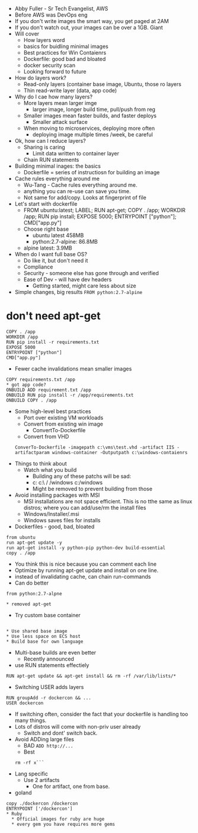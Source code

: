 * Abby Fuller - Sr Tech Evangelist, AWS
* Before AWS was DevOps eng
* If you don't write images the smart way, you get paged at 2AM
* If you don't watch out, your images can be over a 1GB.  Giant
* Will cover
  * How layers word
  * basics for buidling minimal images
  * Best practices for Win Contaienrs
  * Dockerfile: good bad and bloated
  * docker security scan
  * Looking forward to future
* How do layers work?
  * Read-only layers (container base image, Ubuntu, those ro layers
  * Thin read-write layer (data, app code)
* Why do I cae how many layers?
  * More layers mean larger imge
    * larger image, longer build time, pull/push from reg
  * Smaller images mean faster builds, and faster deploys
    * Smaller attack surface
  * When moving to microservices, deploying more often
    * deploying image multiple times /week, be careful
* Ok, how can I reduce layers?
  * Sharing is caring
    * Limit data written to container layer
  * Chain RUN statements
* Building minimal inages: the basics
  * Dockerfile = series of instructiosn for building an image
* Cache rules everything around me
  * Wu-Tang - Cache rules everything around me.
  * anything you can re-use can save you time.
  * Not same for add/copy.  Looks at fingerprint of file
* Let's start with dockerfile
  * FROM ubuntu:latest; LABEL; RUN apt-get; COPY . /app; WORKDIR /app; RUN pip install; EXPOSE 5000; ENTRYPOINT ["python"]; CMD["app.py"]
  * Choose right base
    * ubuntu latest 458MB
    * python:2.7-alpine: 86.8MB
  * alpine latest: 3.9MB
* When do I want full base OS?
  * Do like it, but don't need it
  * Compliance
  * Security - someone else has gone through and verified
  * Ease of Dev - will have dev headers
    * Getting started, might care less about size
* Simple changes, big results
```FROM python:2.7-alpine```
# don't need apt-get
```
COPY . /app
WORKDIR /app
RUN pip install -r requirements.txt
EXPOSE 5000
ENTRYPOINT ["python"]
CMD["app.py"]
```
* Fewer cache invalidations mean smaller images
```
COPY requirements.txt /app
* got app code?
ONBUILD ADD requirement.txt /app
ONBUILD RUN pip install -r /app/requirements.txt
ONBUILD COPY . /app
```
* Some high-level best practices
  * Port over existing VM workloads
  * Convert from existing win image
    * ConvertTo-Dockerfile
  * Convert from VHD
  ```
  ConverTo-Dockerfile -imagepath c:\vms\test.vhd -artifact IIS -artifactparam windows-container -Outputpath c:\windows-contaienrs
  ```
* Things to think about
  * Watch what you build
    * Building any of these patchs will be sad:
    * c: c:\ / /windows c:/windows
    * Might be removed to prevent building from those
 * Avoid installing packages with MSI
   * MSI installations are not space efficient.  This is no tthe same as linux distros; where you can add/use/rm the install files
   * Windows/Installer/<packager>.msi
   * Windows saves files for installs
* Dockerfiles - good, bad, bloated
```
from ubuntu
run apt-get update -y
run apt-get install -y python-pip python-dev build-essential
copy . /app
```
  * You think this is nice because you can comment each line
  * Optimize by running apt-get update and install on one line.
  * instead of invalidating cache, can chain run-commands 
  * Can do better
```
from python:2.7-alpne
```
    * removed apt-get 
  * Try custom base container
  ```FROM xxx.us-east1.amazon.com/dockercon-base:latest
  ```
    * Use shared base image
    * Use less space on ECS host
    * Build base for own language
  * Multi-base builds are even better
    * Recently announced
* use RUN statements effectiely
```
RUN apt-get update && apt-get install && rm -rf /var/lib/lists/*
```
* Switching USER adds layers
```
RUN groupAdd -r dockercon && ...
USER dockercon
```
  * If switching often, consider the fact that your dockerfile is handling too many things.
* Lots of distros will come with non-priv user already
  * Switch and dont' switch back.
* Avoid ADDing large files
  * BAD
  ```ADD http://...```
  * Best
  ```RUN mkdir -p curl \ 
  rm -rf x```
* Lang specific
  * Use 2 artifacts
    * One for artifact, one from base.
* goland
```from scratch
copy ./dockercon /dockercon
ENTRYPOINT ['/dockercon']
* Ruby
  * Official images for ruby are huge
  * every gem you have requires more gems
